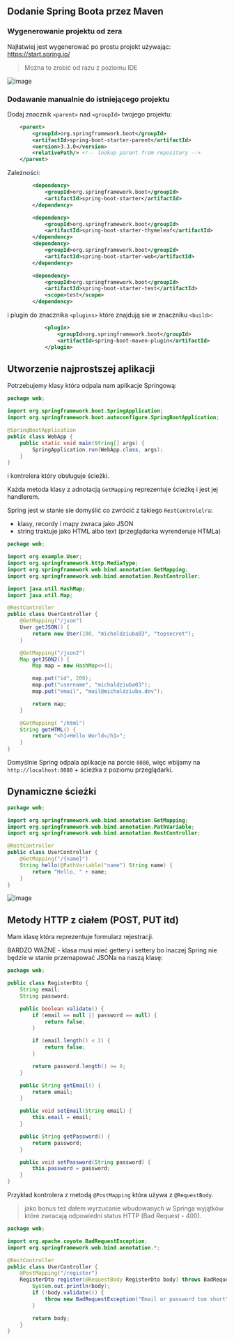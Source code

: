 ## Dodanie Spring Boota przez Maven

### Wygenerowanie projektu od zera

Najłatwiej jest wygenerować po prostu projekt używając: https://start.spring.io/

> Można to zrobić od razu z poziomu IDE

![image](https://github.com/michaldziuba03/java/assets/43048524/621312e9-45b6-4bdb-a7ae-ee01a51e0cf8)


### Dodawanie manualnie do istniejącego projektu

Dodaj znacznik `<parent>` nad `<groupId>` twojego projektu:
```xml
    <parent>
        <groupId>org.springframework.boot</groupId>
        <artifactId>spring-boot-starter-parent</artifactId>
        <version>3.3.0</version>
        <relativePath/> <!-- lookup parent from repository -->
    </parent>
```

Zależności:

```xml
        <dependency>
            <groupId>org.springframework.boot</groupId>
            <artifactId>spring-boot-starter</artifactId>
        </dependency>

        <dependency>
            <groupId>org.springframework.boot</groupId>
            <artifactId>spring-boot-starter-thymeleaf</artifactId>
        </dependency>
        <dependency>
            <groupId>org.springframework.boot</groupId>
            <artifactId>spring-boot-starter-web</artifactId>
        </dependency>

        <dependency>
            <groupId>org.springframework.boot</groupId>
            <artifactId>spring-boot-starter-test</artifactId>
            <scope>test</scope>
        </dependency>
```

i plugin do znacznika `<plugins>` które znajdują sie w znaczniku `<build>`:

```xml
            <plugin>
                <groupId>org.springframework.boot</groupId>
                <artifactId>spring-boot-maven-plugin</artifactId>
            </plugin>
```


## Utworzenie najprostszej aplikacji

Potrzebujemy klasy która odpala nam aplikacje Springową:

```java
package web;

import org.springframework.boot.SpringApplication;
import org.springframework.boot.autoconfigure.SpringBootApplication;

@SpringBootApplication
public class WebApp {
    public static void main(String[] args) {
        SpringApplication.run(WebApp.class, args);
    }
}
```

i kontrolera który obsługuje ścieżki.

Każda metoda klasy z adnotacją `GetMapping` reprezentuje ścieżkę i jest jej handlerem.

Spring jest w stanie sie domyślić co zwrócić z takiego `RestControlelra`:
- klasy, recordy i mapy zwraca jako JSON
- string traktuje jako HTML albo text (przeglądarka wyrenderuje HTMLa)

```java
package web;

import org.example.User;
import org.springframework.http.MediaType;
import org.springframework.web.bind.annotation.GetMapping;
import org.springframework.web.bind.annotation.RestController;

import java.util.HashMap;
import java.util.Map;

@RestController
public class UserController {
    @GetMapping("/json")
    User getJSON() {
        return new User(100, "michaldziuba03", "topsecret");
    }

    @GetMapping("/json2")
    Map getJSON2() {
        Map map = new HashMap<>();

        map.put("id", 200);
        map.put("username", "michaldziuba03");
        map.put("email", "mail@michaldziuba.dev");

        return map;
    }

    @GetMapping( "/html")
    String getHTML() {
        return "<h1>Hello World</h1>";
    }
}
```

Domyślnie Spring odpala aplikacje na porcie `8080`, więc wbijamy na `http://localhost:8080` + ścieżka z poziomu przeglądarki.

## Dynamiczne ścieżki

```java
package web;

import org.springframework.web.bind.annotation.GetMapping;
import org.springframework.web.bind.annotation.PathVariable;
import org.springframework.web.bind.annotation.RestController;

@RestController
public class UserController {
    @GetMapping("/{name}")
    String hello(@PathVariable("name") String name) {
        return "Hello, " + name;
    }
}
```

![image](https://github.com/michaldziuba03/java/assets/43048524/9365ea21-b5a5-4b18-b2cd-4d88ab17f698)

## Metody HTTP z ciałem (POST, PUT itd)

Mam klasę która reprezentuje formularz rejestracji.

BARDZO WAŻNE - klasa musi mieć gettery i settery bo inaczej Spring nie będzie w stanie przemapować JSONa na naszą klasę: 

```java
package web;

public class RegisterDto {
    String email;
    String password;

    public boolean validate() {
        if (email == null || password == null) {
            return false;
        }

        if (email.length() < 2) {
            return false;
        }

        return password.length() >= 8;
    }

    public String getEmail() {
        return email;
    }

    public void setEmail(String email) {
        this.email = email;
    }

    public String getPassword() {
        return password;
    }

    public void setPassword(String password) {
        this.password = password;
    }
}
```

Przykład kontrolera z metodą `@PostMapping` która używa z `@RequestBody`.

> jako bonus też dałem wyrzucanie wbudowanych w Springa wyjątków które zwracają odpowiedni status HTTP (Bad Request - 400).

```java
package web;

import org.apache.coyote.BadRequestException;
import org.springframework.web.bind.annotation.*;

@RestController
public class UserController {
    @PostMapping("/register")
    RegisterDto register(@RequestBody RegisterDto body) throws BadRequestException {
        System.out.println(body);
        if (!body.validate()) {
            throw new BadRequestException("Email or password too short");
        }

        return body;
    }
}
```

